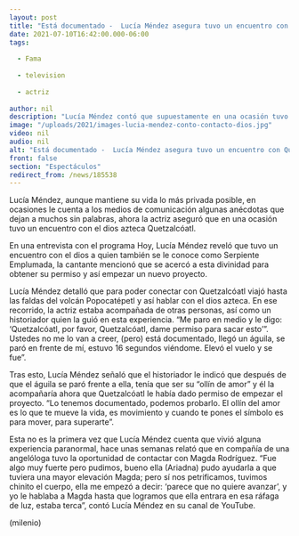```yaml
---
layout: post
title: "Está documentado -  Lucía Méndez asegura tuvo un encuentro con Quetzalcóatl"
date: 2021-07-10T16:42:00.000-06:00
tags:
  
  - Fama
  
  - television
  
  - actriz
  
author: nil
description: "Lucía Méndez contó que supuestamente en una ocasión tuvo un misterioso encuentro con el dios Quetzalcóatl; esto es lo que vivió la actriz. "
image: "/uploads/2021/images-lucia-mendez-conto-contacto-dios.jpg"
video: nil
audio: nil
alt: "Está documentado -  Lucía Méndez asegura tuvo un encuentro con Quetzalcóatl"
front: false
section: "Espectáculos"
redirect_from: /news/185538
---
```


Lucía Méndez, aunque mantiene su vida lo más privada posible, en ocasiones le cuenta a los medios de comunicación algunas anécdotas que dejan a muchos sin palabras, ahora la actriz aseguró que en una ocasión tuvo un encuentro con el dios azteca Quetzalcóatl. 

En una entrevista con el programa Hoy, Lucía Méndez reveló que tuvo un encuentro con el dios a quien también se le conoce como Serpiente Emplumada, la cantante mencionó que se acercó a esta divinidad para obtener su permiso y así empezar un nuevo proyecto. 

Lucía Méndez detalló que para poder conectar con Quetzalcóatl viajó hasta las faldas del volcán Popocatépetl y así hablar con el dios azteca. En ese recorrido, la actriz estaba acompañada de otras personas, así como un historiador quien la guió en esta experiencia. “Me paro en medio y le digo: ‘Quetzalcóatl, por favor, Quetzalcóatl, dame permiso para sacar esto’”. Ustedes no me lo van a creer, (pero) está documentado, llegó un águila, se paró en frente de mí, estuvo 16 segundos viéndome. Elevó el vuelo y se fue”. 

Tras esto, Lucía Méndez señaló que el historiador le indicó que después de que el águila se paró frente a ella, tenía que ser su “ollín de amor” y él la acompañaría ahora que Quetzalcóatl le había dado permiso de empezar el proyecto. “Lo tenemos documentado, podemos probarlo. El ollín del amor es lo que te mueve la vida, es movimiento y cuando te pones el símbolo es para mover, para superarte”. 

Esta no es la primera vez que Lucía Méndez cuenta que vivió alguna experiencia paranormal, hace unas semanas relató que en compañía de una angelóloga tuvo la oportunidad de contactar con Magda Rodríguez. “Fue algo muy fuerte pero pudimos, bueno ella (Ariadna) pudo ayudarla a que tuviera una mayor elevación Magda; pero sí nos petrificamos, tuvimos chinito el cuerpo, ella me empezó a decir: ‘parece que no quiere avanzar’, y yo le hablaba a Magda hasta que logramos que ella entrara en esa ráfaga de luz, estaba terca”, contó Lucía Méndez en su canal de YouTube. 

(milenio)